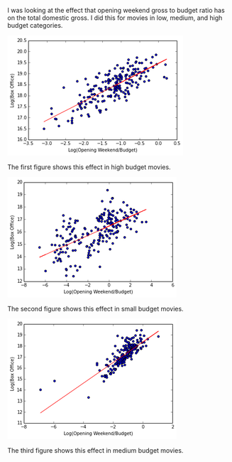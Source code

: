 I was looking at the effect that opening weekend gross to budget ratio has on the total domestic gross. 
I did this for movies in low, medium, and high budget categories. 

![](./img/figure1.png)

The first figure shows this effect in high budget movies.


![](./img/figure2.png)

The second figure shows this effect in small budget movies.


![](./img/figure3.png)

The third figure shows this effect in medium budget movies.
